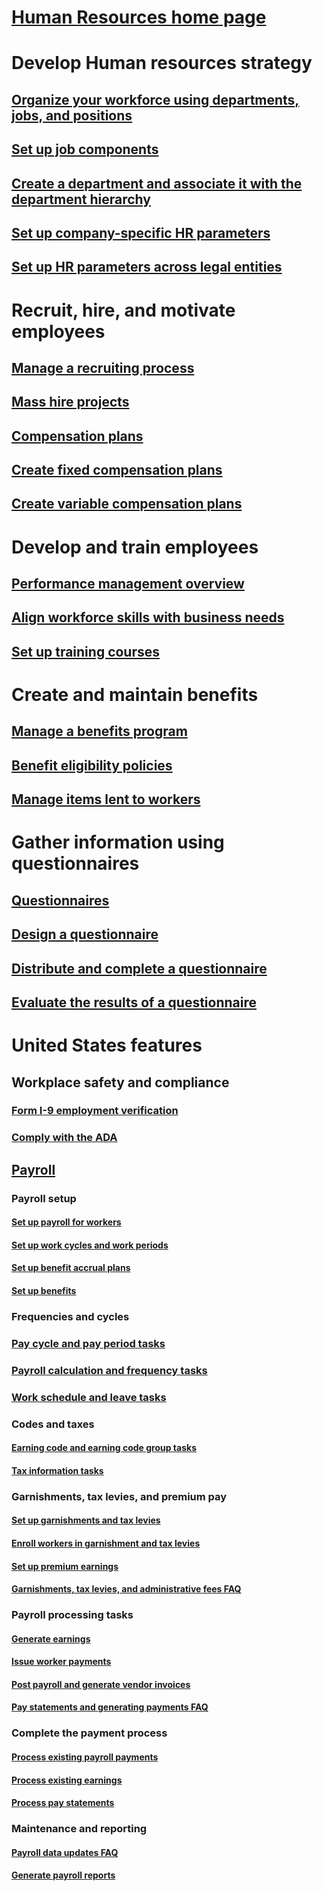 # [Human Resources home page](human-resources-landing.md)
# Develop Human resources strategy
## [Organize your workforce using departments, jobs, and positions](departments-jobs-positions.md)
## [Set up job components](create-job.md)
## [Create a department and associate it with the department hierarchy](create-department-add-department-hierarchy.md)
## [Set up company-specific HR parameters](set-up-company-specific-hr-parameters.md)
## [Set up HR parameters across legal entities](set-up-hr-parameters-across-legal-entities.md)
# Recruit, hire, and motivate employees
## [Manage a recruiting process](manage-recruiting-process.md)
## [Mass hire projects](mass-hire-projects.md)
## [Compensation plans](compensation-plans.md)
## [Create fixed compensation plans](create-fixed-compensation-plans.md)
## [Create variable compensation plans](create-variable-compensation-plans.md)
# Develop and train employees
## [Performance management overview](performance-management-overview.md)
## [Align workforce skills with business needs](skills.md)
## [Set up training courses](courses.md)
# Create and maintain benefits
## [Manage a benefits program](manage-benefit-program.md)
## [Benefit eligibility policies](benefit-eligibility-policies.md)
## [Manage items lent to workers](loan-items.md)
# Gather information using questionnaires
## [Questionnaires](questionnaire/questionnaires.md)
## [Design a questionnaire](questionnaire/design-questionnaires.md)
## [Distribute and complete a questionnaire](questionnaire/distribute-questionnaires.md)
## [Evaluate the results of a questionnaire](questionnaire/evaluate-questionnaire-results.md)
# United States features
## Workplace safety and compliance
### [Form I-9 employment verification](Dynamics-365-Operations/hr/localizations/north-america/form-i-9-verification.md)
### [Comply with the ADA](Dynamics-365-Operations/hr/localizations/north-america/usa-comply-with-the-americans-with-disabilities-act.md)
## [Payroll](localizations/north-america/payroll.md)
### Payroll setup
#### [Set up payroll for workers](localizations/north-america/worker-position-payroll-tasks.md)
#### [Set up work cycles and work periods](localizations/north-america/work-cycle-work-period-tasks.md)
#### [Set up benefit accrual plans ](localizations/north-america/benefit-accrual-plan-tasks.md)
#### [Set up benefits](localizations/north-america/benefit-set-up-tasks.md)
### Frequencies and cycles
### [Pay cycle and pay period tasks](/localizations/north-america/pay-cycle-pay-period-tasks-sample.md)
### [Payroll calculation and frequency tasks](localizations/north-america/payroll-calculation-frequencies-tasks.md)
### [Work schedule and leave tasks](localizations/north-america/work-schedule-leave-tasks.md)
### Codes and taxes
#### [Earning code and earning code group tasks](localizations/north-america/earning-code-group-tasks.md)
#### [Tax information tasks](localizations/north-america/tax-information-tasks.md)
### Garnishments, tax levies, and premium pay
#### [Set up garnishments and tax levies](localizations/north-america/garnishment-tax-levy-set-up-tasks.md)
#### [Enroll workers in garnishment and tax levies](localizations/north-america/garnishment-tax-levy-enrollment-tasks.md)
#### [Set up premium earnings ](localizations/north-america/premium-earning-setup-tasks.md)
#### [Garnishments, tax levies, and administrative fees FAQ](localizations/north-america/garnishment-tax-levy-administrative-fees.md)
### Payroll processing tasks
#### [Generate earnings](localizations/north-america/generate-earnings.md)
#### [Issue worker payments](localizations/north-america/issue-worker-payments.md)
#### [Post payroll and generate vendor invoices](localizations/north-america/post-payroll-generate-vendor-invoices.md)
#### [Pay statements and generating payments FAQ](localizations/north-america/pay-statements-payment-generation-process.md)
### Complete the payment process
#### [Process existing payroll payments](localizations/north-america/existing-payroll-payments.md)
#### [Process existing earnings](localizations/north-america/existing-earnings.md)
#### [Process pay statements](localizations/north-america/pay-statements.md)
### Maintenance and reporting
#### [Payroll data updates FAQ](localizations/north-america/payroll-data-updates.md)
#### [Generate payroll reports](localizations/north-america/generate-payroll-reports.md)
